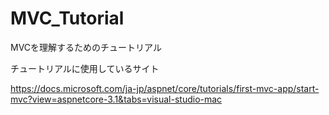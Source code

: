 # MVC_Tutorial
MVCを理解するためのチュートリアル

チュートリアルに使用しているサイト

https://docs.microsoft.com/ja-jp/aspnet/core/tutorials/first-mvc-app/start-mvc?view=aspnetcore-3.1&tabs=visual-studio-mac
